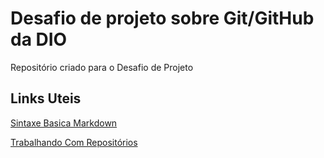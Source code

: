 # Desafio de projeto sobre Git/GitHub da DIO
Repositório criado para o Desafio de Projeto

## Links Uteis
[Sintaxe Basica Markdown](https://www.markdownguide.org/basic-syntax) 

[Trabalhando Com Repositórios](https://womakerscode.gitbook.io/desvendando-git-e-github/ciclo-de-vida-basico/criando-um-repositorio)
